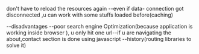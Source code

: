 don't have to reload the resources again
--even if data- connection got disconnected ,u can work with some stuffs loaded before(caching)

--disadvantages
--poor search engine Optimization(because application is working inside browser  ), u only hit one url--if u are navigating the about,contact section is done using javascript
--history(routing libraries to solve it)